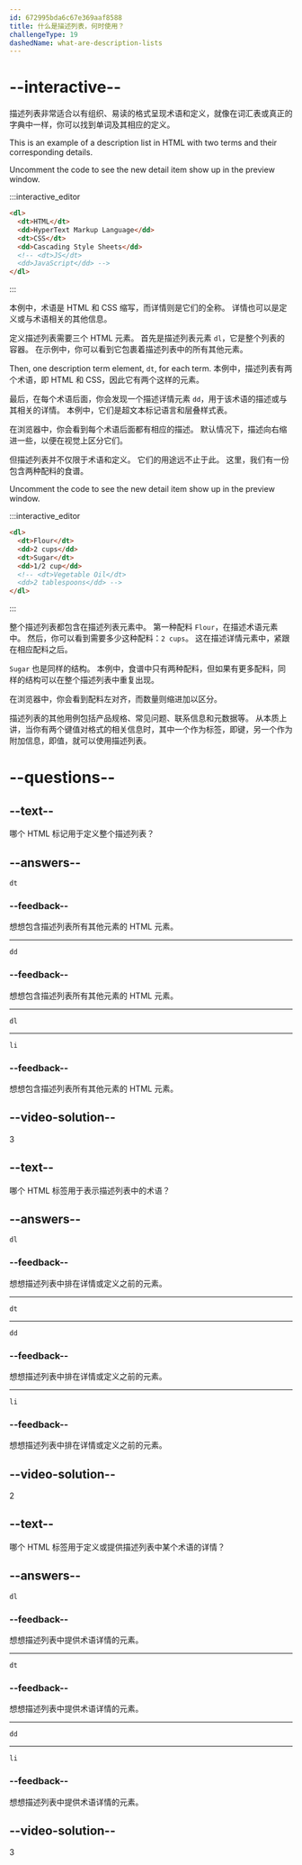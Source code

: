 ```yaml
---
id: 672995bda6c67e369aaf8588
title: 什么是描述列表，何时使用？
challengeType: 19
dashedName: what-are-description-lists
---
```


# --interactive--

描述列表非常适合以有组织、易读的格式呈现术语和定义，就像在词汇表或真正的字典中一样，你可以找到单词及其相应的定义。

This is an example of a description list in HTML with two terms and their corresponding details.

Uncomment the code to see the new detail item show up in the preview window.

:::interactive_editor

```html
<dl>
  <dt>HTML</dt>
  <dd>HyperText Markup Language</dd>
  <dt>CSS</dt>
  <dd>Cascading Style Sheets</dd>
  <!-- <dt>JS</dt>
  <dd>JavaScript</dd> -->
</dl>
```

:::

本例中，术语是 HTML 和 CSS 缩写，而详情则是它们的全称。 详情也可以是定义或与术语相关的其他信息。

定义描述列表需要三个 HTML 元素。 首先是描述列表元素 `dl`，它是整个列表的容器。 在示例中，你可以看到它包裹着描述列表中的所有其他元素。

Then, one description term element, `dt`, for each term. 本例中，描述列表有两个术语，即 HTML 和 CSS，因此它有两个这样的元素。

最后，在每个术语后面，你会发现一个描述详情元素 `dd`，用于该术语的描述或与其相关的详情。 本例中，它们是超文本标记语言和层叠样式表。

在浏览器中，你会看到每个术语后面都有相应的描述。 默认情况下，描述向右缩进一些，以便在视觉上区分它们。

但描述列表并不仅限于术语和定义。 它们的用途远不止于此。 这里，我们有一份包含两种配料的食谱。

Uncomment the code to see the new detail item show up in the preview window.

:::interactive_editor

```html
<dl>
  <dt>Flour</dt>
  <dd>2 cups</dd>
  <dt>Sugar</dt>
  <dd>1/2 cup</dd>
  <!-- <dt>Vegetable Oil</dt>
  <dd>2 tablespoons</dd> -->
</dl>
```

:::

整个描述列表都包含在描述列表元素中。 第一种配料 `Flour`，在描述术语元素中。 然后，你可以看到需要多少这种配料：`2 cups`。 这在描述详情元素中，紧跟在相应配料之后。

`Sugar` 也是同样的结构。 本例中，食谱中只有两种配料，但如果有更多配料，同样的结构可以在整个描述列表中重复出现。

在浏览器中，你会看到配料左对齐，而数量则缩进加以区分。

描述列表的其他用例包括产品规格、常见问题、联系信息和元数据等。 从本质上讲，当你有两个键值对格式的相关信息时，其中一个作为标签，即键，另一个作为附加信息，即值，就可以使用描述列表。

# --questions--

## --text--

哪个 HTML 标记用于定义整个描述列表？

## --answers--

`dt`

### --feedback--

想想包含描述列表所有其他元素的 HTML 元素。

---

`dd`

### --feedback--

想想包含描述列表所有其他元素的 HTML 元素。

---

`dl`

---

`li`

### --feedback--

想想包含描述列表所有其他元素的 HTML 元素。

## --video-solution--

3

## --text--

哪个 HTML 标签用于表示描述列表中的术语？

## --answers--

`dl`

### --feedback--

想想描述列表中排在详情或定义之前的元素。

---

`dt`

---

`dd`

### --feedback--

想想描述列表中排在详情或定义之前的元素。

---

`li`

### --feedback--

想想描述列表中排在详情或定义之前的元素。

## --video-solution--

2

## --text--

哪个 HTML 标签用于定义或提供描述列表中某个术语的详情？

## --answers--

`dl`

### --feedback--

想想描述列表中提供术语详情的元素。

---

`dt`

### --feedback--

想想描述列表中提供术语详情的元素。

---

`dd`

---

`li`

### --feedback--

想想描述列表中提供术语详情的元素。

## --video-solution--

3
